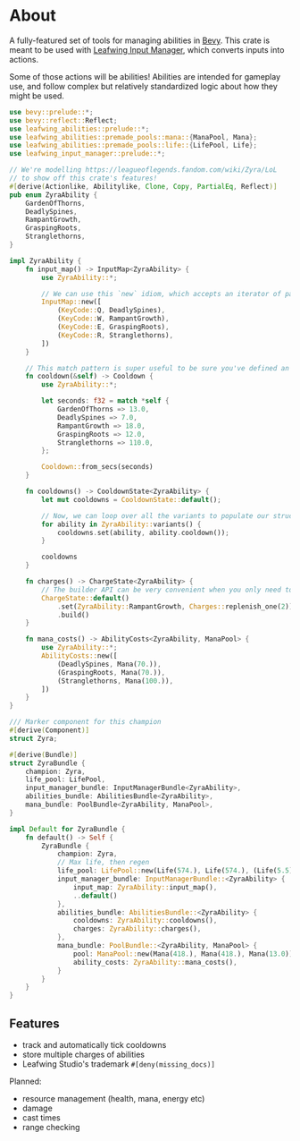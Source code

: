 # About

A fully-featured set of tools for managing abilities in [Bevy](https://bevyengine.org/).
This crate is meant to be used with [Leafwing Input Manager](https://github.com/leafwing-studios/leafwing-input-manager), which converts inputs into actions.

Some of those actions will be abilities!
Abilities are intended for gameplay use, and follow complex but relatively standardized logic about how they might be used.

```rust
use bevy::prelude::*;
use bevy::reflect::Reflect;
use leafwing_abilities::prelude::*;
use leafwing_abilities::premade_pools::mana::{ManaPool, Mana};
use leafwing_abilities::premade_pools::life::{LifePool, Life};
use leafwing_input_manager::prelude::*;

// We're modelling https://leagueoflegends.fandom.com/wiki/Zyra/LoL
// to show off this crate's features!
#[derive(Actionlike, Abilitylike, Clone, Copy, PartialEq, Reflect)]
pub enum ZyraAbility {
    GardenOfThorns,
    DeadlySpines,
    RampantGrowth,
    GraspingRoots,
    Stranglethorns,
}

impl ZyraAbility {
    fn input_map() -> InputMap<ZyraAbility> {
        use ZyraAbility::*;

        // We can use this `new` idiom, which accepts an iterator of pairs
        InputMap::new([
            (KeyCode::Q, DeadlySpines),
            (KeyCode::W, RampantGrowth),
            (KeyCode::E, GraspingRoots),
            (KeyCode::R, Stranglethorns),
        ])
    }

    // This match pattern is super useful to be sure you've defined an attribute for every variant
    fn cooldown(&self) -> Cooldown {
        use ZyraAbility::*;

        let seconds: f32 = match *self {
            GardenOfThorns => 13.0,
            DeadlySpines => 7.0,
            RampantGrowth => 18.0,
            GraspingRoots => 12.0,
            Stranglethorns => 110.0,
        };

        Cooldown::from_secs(seconds)
    }

    fn cooldowns() -> CooldownState<ZyraAbility> {
        let mut cooldowns = CooldownState::default();

        // Now, we can loop over all the variants to populate our struct
        for ability in ZyraAbility::variants() {
            cooldowns.set(ability, ability.cooldown());
        }

        cooldowns
    }

    fn charges() -> ChargeState<ZyraAbility> {
        // The builder API can be very convenient when you only need to set a couple of values
        ChargeState::default()
            .set(ZyraAbility::RampantGrowth, Charges::replenish_one(2))
            .build()
    }

    fn mana_costs() -> AbilityCosts<ZyraAbility, ManaPool> {
        use ZyraAbility::*;
        AbilityCosts::new([
            (DeadlySpines, Mana(70.)),
            (GraspingRoots, Mana(70.)),
            (Stranglethorns, Mana(100.)),
        ])
    }
}

/// Marker component for this champion
#[derive(Component)]
struct Zyra;

#[derive(Bundle)]
struct ZyraBundle {
    champion: Zyra,
    life_pool: LifePool,
    input_manager_bundle: InputManagerBundle<ZyraAbility>,
    abilities_bundle: AbilitiesBundle<ZyraAbility>,
    mana_bundle: PoolBundle<ZyraAbility, ManaPool>,
}

impl Default for ZyraBundle {
    fn default() -> Self {
        ZyraBundle {
            champion: Zyra,
            // Max life, then regen
            life_pool: LifePool::new(Life(574.), Life(574.), (Life(5.5))),
            input_manager_bundle: InputManagerBundle::<ZyraAbility> {
                input_map: ZyraAbility::input_map(),
                ..default()
            },
            abilities_bundle: AbilitiesBundle::<ZyraAbility> {
                cooldowns: ZyraAbility::cooldowns(),
                charges: ZyraAbility::charges(),
            },
            mana_bundle: PoolBundle::<ZyraAbility, ManaPool> {
                pool: ManaPool::new(Mana(418.), Mana(418.), Mana(13.0)),
                ability_costs: ZyraAbility::mana_costs(),
            }
        }
    }
}
```

## Features

- track and automatically tick cooldowns
- store multiple charges of abilities
- Leafwing Studio's trademark `#[deny(missing_docs)]`

Planned:

- resource management (health, mana, energy etc)
- damage
- cast times
- range checking
